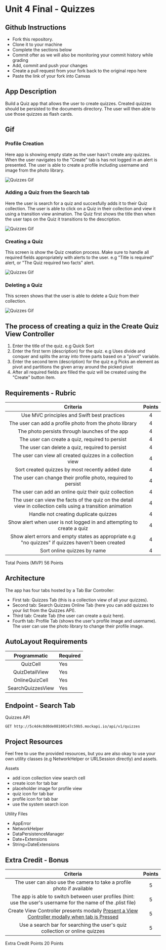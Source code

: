 # Unit 4 Final - Quizzes


## Github Instructions
- Fork this repository.
- Clone it to your machine
- Complete the sections below
- Commit ofter as we will also be monitoring your commit history while grading
- Add, commit and push your changes
- Create a pull request from your fork back to the original repo here
- Paste the link of your fork into Canvas

## App Description
Build a Quiz app that allows the user to create quizzes. Created quizzes should be persisted to the documents directory. The user will then able to use those quizzes as flash cards. 

## Gif 

### Profile Creation
Here app is showing empty state as the user hasn't create any quizzes. When the user navigates to the "Create" tab is has not logged in an alert is presented. The user is able to create a profile including username and image from the photo library.

![Quizzes Gif](https://github.com/joinpursuit/Pursuit-Core-iOS-Unit4-Final-Quizzes/blob/master/Images/quizzes-app-1.gif)    

### Adding a Quiz from the Search tab
Here the user is search for a quiz and succesfully adds it to their Quiz collection. The user is able to click on a Quiz in their collection and view it using a transition view animation. The Quiz first shows the title then when the user taps on the Quiz it transitions to the description. 

![Quizzes Gif](https://github.com/joinpursuit/Pursuit-Core-iOS-Unit4-Final-Quizzes/blob/master/Images/quizzes-app-2.gif)    

### Creating a Quiz 
This screen is show the Quiz creation process. Make sure to handle all required fields appropriately with alerts to the user. e.g "Title is required" alert, or "The Quiz required two facts" alert.

![Quizzes Gif](https://github.com/joinpursuit/Pursuit-Core-iOS-Unit4-Final-Quizzes/blob/master/Images/quizzes-app-3.gif)    


### Deleting a Quiz
This screen shows that the user is able to delete a Quiz from their collection.   

![Quizzes Gif](https://github.com/joinpursuit/Pursuit-Core-iOS-Unit4-Final-Quizzes/blob/master/Images/quizzes-app-4.gif)    


## The process of creating a quiz in the Create Quiz View Controller

1. Enter the title of the quiz. e.g Quick Sort 
2. Enter the first term (description) for the quiz. e.g Uses divide and conquer and splits the array into three parts based on a "pivot" variable.
3. Enter the second term (description) for the quiz e.g Picks an element as pivot and partitions the given array around the picked pivot
4. After all required fields are filled the quiz will be created using the "Create" button item.  

## Requirements - Rubric 

| Criteria | Points |
|:-----:|:------:|
| Use MVC principles and Swift best practices | 4 |
| The user can add a profile photo from the photo library | 4 |
| The photo persists through launches of the app | 4 |
| The user can create a quiz, required to persist | 4 |
| The user can delete a quiz, required to persist | 4 |
| The user can view all created quizzes in a collection view | 4 |
| Sort created quizzes by most recently added date | 4 |
| The user can change their profile photo, required to persist | 4 |
| The user can add an online quiz their quiz collection | 4 |
| The user can view the facts of the quiz on the detail view in collection cells using a transition animation | 4 |
| Handle not creating duplicate quizzes | 4 |
| Show alert when user is not logged in and attempting to create a quiz | 4 |
| Show alert errors and empty states as appropriate e.g "no quizzes" if quizzes haven't been created | 4 |
| Sort online quizzes by name | 4 |

Total Points (MVP) 56 Points

## Architecture 

The app has four tabs hosted by a Tab Bar Controller: 

- First tab: Quizzes Tab (this is a collection view of all your quizzes). 
- Second tab: Search Quizzes Online Tab (here you can add quizzes to your list from the Quizzes API). 
- Third tab: Create Tab (the user can create a quiz here). 
- Fourth tab: Profile Tab (shows the user's profile image and username). The user can use the photo library to change their profile image.


## AutoLayout Requirements 

| Programmatic | Required |
|:------:|:-------|
| QuizCell | Yes |
| QuizDetailView | Yes |
| OnlineQuizCell | Yes |
| SearchQuizzesView | Yes |

## Endpoint - Search Tab

Quizzes API

```GET http://5c4d4c0d0de08100147c59b5.mockapi.io/api/v1/quizzes```

## Project Resources 

Feel free to use the provided resources, but you are also okay to use your own utility classes (e.g NetworkHelper or URLSession directly) and assets. 

Assets 
- add icon collection view search cell 
- create icon for tab bar 
- placeholder image for profile view 
- quiz icon for tab bar 
- profile icon for tab bar 
- use the system search icon 

Utility Files 
- AppError 
- NetworkHelper 
- DataPersistenceManager 
- Date+Extensions
- String+DateExtensions

## Extra Credit - Bonus

| Criteria | Points |
|:-----:|:------:|
| The user can also use the camera to take a profile photo if available | 5 |
| The app is able to switch between user profiles (hint: use the user's username for the name of the .plist file) | 5 |
| Create View Controller presents modally [Present a View Controller modally when tab is Pressed](https://www.hackingwithswift.com/example-code/uikit/how-do-you-show-a-modal-view-controller-when-a-uitabbarcontroller-tab-is-tapped) | 5 |
| Use a search bar for searching the user's quiz collection or online quizzes | 5 |
 
Extra Credit Points 20 Points




